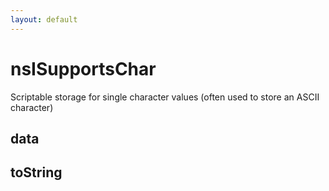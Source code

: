 ```yaml
---
layout: default
---
```


# nsISupportsChar #

Scriptable storage for single character values
(often used to store an ASCII character)


## data ##

## toString ##

